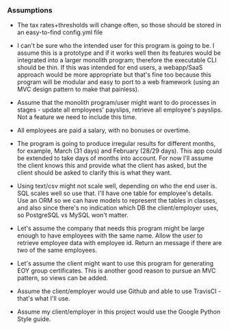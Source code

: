 ### Assumptions

- The tax rates+thresholds will change often, so those should be stored in an easy-to-find config.yml file

- I can't be sure who the intended user for this program is going to be. I assume this is a prototype and if it works well then its features would be integrated into a larger monolith program; therefore the executable CLI should be thin. If this was intended for end users, a webapp/SaaS approach would be more appropriate but that's fine too because this program will be modular and easy to port to a web framework (using an MVC design pattern to make that painless).

- Assume that the monolith program/user might want to do processes in stages - update all employees' payslips, retrieve all employee's payslips. Not a feature we need to include this time.

- All employees are paid a salary, with no bonuses or overtime.

- The program is going to produce irregular results for different months, for example, March (31 days) and February (28/29 days). This app could be extended to take days of months into account. For now I'll assume the client knows this and provide what the client has asked, but the client should be asked to clarify this is what they want.

- Using text/csv might not scale well, depending on who the end user is. SQL scales well so use that. I'll have one table for employee's details. Use an ORM so we can have models to represent the tables in classes, and also since there's no indication which DB the client/employer uses, so PostgreSQL vs MySQL won't matter.

- Let's assume the company that needs this program might be large enough to have employees with the same name. Allow the user to retrieve employee data with employee id. Return an message if there are two of the same employees.

- Let's assume the client might want to use this program for generating EOY group certificates. This is another good reason to pursue an MVC pattern, so views can be added.

- Assume the client/employer would use Github and able to use TravisCI - that's what I'll use.

- Assume my client/employer in this project would use the Google Python Style guide.
